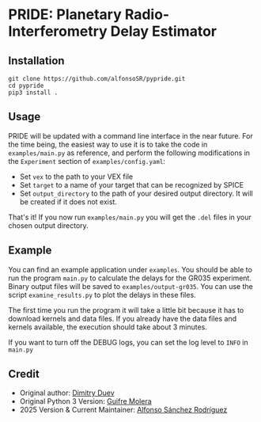# PRIDE: Planetary Radio-Interferometry Delay Estimator

## Installation

```
git clone https://github.com/alfonsoSR/pypride.git
cd pypride
pip3 install .
```

## Usage

PRIDE will be updated with a command line interface in the near future. For the time being, the easiest way to use it is to take the code in `examples/main.py` as reference, and perform the following modifications in the `Experiment` section of `examples/config.yaml`:
- Set `vex` to the path to your VEX file
- Set `target` to a name of your target that can be recognized by SPICE
- Set `output_directory` to the path of your desired output directory. It will be created if it does not exist.

That's it! If you now run `examples/main.py` you will get the `.del` files in your chosen output directory.

## Example

You can find an example application under `examples`. You should be able to run the program `main.py` to calculate the delays for the GR035 experiment. Binary output files will be saved to `examples/output-gr035`. You can use the script `examine_results.py` to plot the delays in these files.

The first time you run the program it will take a little bit because it has to download kernels and data files. If you already have the data files and kernels available, the execution should take about 3 minutes.

If you want to turn off the DEBUG logs, you can set the log level to `INFO` in `main.py`

## Credit

- Original author: [Dimitry Duev](https://github.com/dmitryduev)
- Original Python 3 Version: [Guifre Molera](https://gitlab.com/gofrito)
- 2025 Version & Current Maintainer: [Alfonso Sánchez Rodríguez](https://github.com/alfonsoSR)

